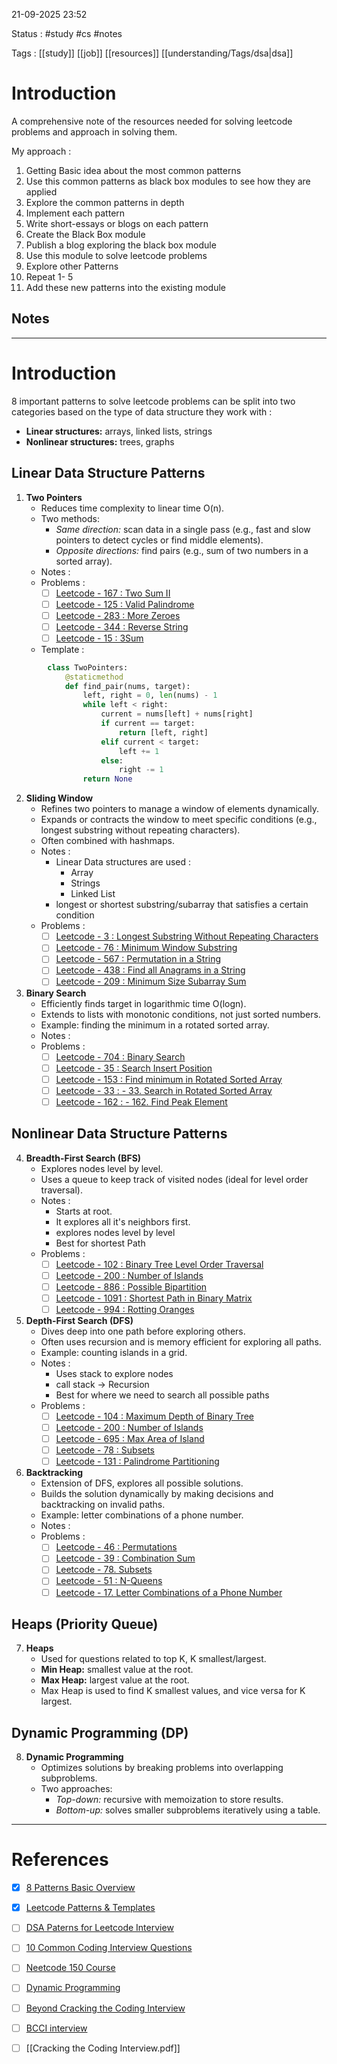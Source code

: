 21-09-2025 23:52

Status : #study #cs #notes 

Tags : [[study]] [[job]] [[resources]] [[understanding/Tags/dsa|dsa]]

# Introduction

A comprehensive note of the resources needed for solving leetcode problems and approach in solving them.

My approach :
1. Getting Basic idea about the most common patterns
2. Use this common patterns as black box modules to see how they are applied
3. Explore the common patterns in depth
4. Implement each pattern 
5. Write short-essays or blogs on each pattern
6. Create the Black Box module 
7. Publish a blog exploring the black box module
8. Use this module to solve leetcode problems
9. Explore other Patterns
10. Repeat 1- 5
11. Add these new patterns into the existing module

## Notes
---
# Introduction

8 important patterns to solve leetcode problems can be split into two categories based on the type of data structure they work with :

- **Linear structures:** arrays, linked lists, strings
- **Nonlinear structures:** trees, graphs

## Linear Data Structure Patterns

1. **Two Pointers**
    - Reduces time complexity to linear time O(n).
    - Two methods:
        - _Same direction:_ scan data in a single pass (e.g., fast and slow pointers to detect cycles or find middle elements).
        - _Opposite directions:_ find pairs (e.g., sum of two numbers in a sorted array).
    - Notes : 
    - Problems : 
	    - [ ] [Leetcode - 167 : Two Sum II]()
	    - [ ] [Leetcode - 125 : Valid Palindrome]()
	    - [ ] [Leetcode - 283 : More Zeroes]()
	    - [ ] [Leetcode - 344 : Reverse String]()
	    - [ ] [Leetcode - 15 : 3Sum]()
	- Template :
```python : wrap
		class TwoPointers:
		    @staticmethod
		    def find_pair(nums, target):
		        left, right = 0, len(nums) - 1
		        while left < right:
		            current = nums[left] + nums[right]
		            if current == target:
		                return [left, right]
		            elif current < target:
		                left += 1
		            else:
		                right -= 1
		        return None
```

2. **Sliding Window**
    - Refines two pointers to manage a window of elements dynamically.
    - Expands or contracts the window to meet specific conditions (e.g., longest substring without repeating characters).
    - Often combined with hashmaps.
    - Notes : 
	    - Linear Data structures are used :
		    - Array
		    - Strings
		    - Linked List
		- longest or shortest substring/subarray that satisfies a certain condition
	- Problems : 
		- [ ] [Leetcode - 3 : Longest Substring Without Repeating Characters]()
		- [ ] [Leetcode - 76 : Minimum Window Substring]()
		- [ ] [Leetcode - 567 : Permutation in a String]()
		- [ ] [Leetcode - 438 : Find all Anagrams in a String]()
		- [ ] [Leetcode - 209 : Minimum Size Subarray Sum]()
3. **Binary Search**
    - Efficiently finds target in logarithmic time O(log⁡n).
    - Extends to lists with monotonic conditions, not just sorted numbers.
    - Example: finding the minimum in a rotated sorted array.
    - Notes :
    - Problems :
	    - [ ] [Leetcode - 704 : Binary Search]()
	    - [ ] [Leetcode - 35 : Search Insert Position]()
	    - [ ] [Leetcode - 153 : Find minimum in Rotated Sorted Array]()
	    - [ ] [Leetcode - 33 : - 33. Search in Rotated Sorted Array]()
	    - [ ] [Leetcode - 162 : - 162. Find Peak Element]()

## Nonlinear Data Structure Patterns

4. **Breadth-First Search (BFS)**
    - Explores nodes level by level.
    - Uses a queue to keep track of visited nodes (ideal for level order traversal).
    - Notes : 
	    - Starts at root.
	    - It explores all it's neighbors first.
	    - explores nodes level by level
	    - Best for shortest Path
	- Problems : 
		- [ ] [Leetcode - 102 : Binary Tree Level Order Traversal]()
		- [ ] [Leetcode - 200 : Number of Islands]()
		- [ ] [Leetcode - 886 : Possible Bipartition]()
		- [ ] [Leetcode - 1091 : Shortest Path in Binary Matrix]()
		- [ ] [Leetcode - 994 : Rotting Oranges]()
5. **Depth-First Search (DFS)**
    - Dives deep into one path before exploring others.
    - Often uses recursion and is memory efficient for exploring all paths.
    - Example: counting islands in a grid.
    - Notes : 
	    - Uses stack to explore nodes
	    - call stack -> Recursion
	    - Best for where we need to search all possible paths
	- Problems :
		- [ ] [Leetcode - 104 : Maximum Depth of Binary Tree]()
		- [ ] [Leetcode - 200 : Number of Islands]()
		- [ ] [Leetcode - 695 : Max Area of Island]()
		- [ ] [Leetcode - 78 : Subsets]()
		- [ ] [Leetcode - 131 : Palindrome Partitioning]()
6. **Backtracking**
    - Extension of DFS, explores all possible solutions.
    - Builds the solution dynamically by making decisions and backtracking on invalid paths.
    - Example: letter combinations of a phone number.
    - Notes :
    - Problems : 
	    - [ ] [Leetcode - 46 : Permutations]()
	    - [ ] [Leetcode - 39 : Combination Sum]()
	    - [ ] [Leetcode - 78. Subsets]()
	    - [ ] [Leetcode - 51 : N-Queens]()
	    - [ ] [Leetcode - 17. Letter Combinations of a Phone Number]()
## Heaps (Priority Queue)

7. **Heaps**
    - Used for questions related to top K, K smallest/largest.
    - **Min Heap:** smallest value at the root.
    - **Max Heap:** largest value at the root.
    - Max Heap is used to find K smallest values, and vice versa for K largest.

## Dynamic Programming (DP)

8. **Dynamic Programming**
    - Optimizes solutions by breaking problems into overlapping subproblems.
    - Two approaches:
        - _Top-down:_ recursive with memoization to store results.
        - _Bottom-up:_ solves smaller subproblems iteratively using a table.
---

# References

- [x]  [8 Patterns Basic Overview](https://youtu.be/xo7XrRVxH8Y) 
- [x] [Leetcode Patterns & Templates](https://youtu.be/RYT08CaYq6A)
- [ ] [DSA Paterns for Leetcode Interview](https://youtu.be/Z_c4byLrNBU)
- [ ] [10 Common Coding Interview Questions](https://youtu.be/Peq4GCPNC5c)
- [ ] [Neetcode 150 Course](https://youtu.be/T0u5nwSA0w0)
- [ ] [Dynamic Programming](https://youtu.be/oBt53YbR9Kk)
- [ ] [Beyond Cracking the Coding Interview](https://drive.google.com/drive/folders/1AdUu4jh6DGwmCxfgnDQEMWWyo6_whPHJ)
- [ ] [BCCI interview](https://start.interviewing.io/beyond-ctci/all-problems/technical-topics)
- [ ] [[Cracking the Coding Interview.pdf]]


